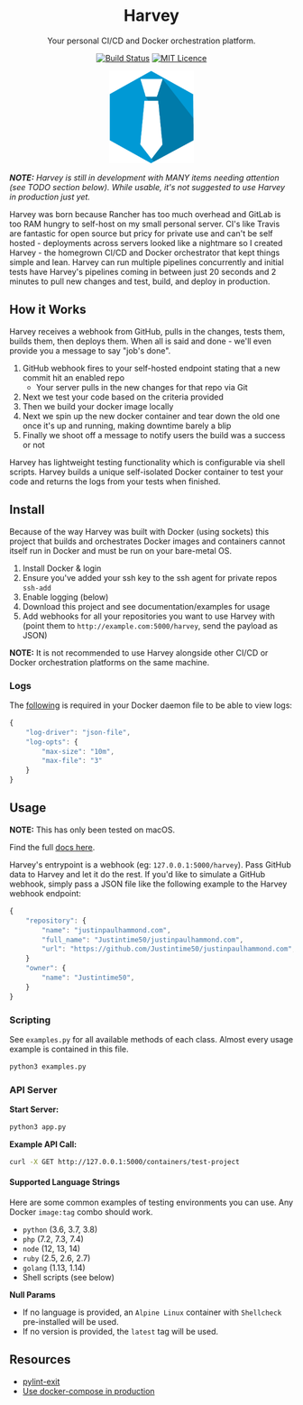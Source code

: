 <div align="center">

# Harvey

Your personal CI/CD and Docker orchestration platform.

[![Build Status](https://travis-ci.org/Justintime50/harvey.svg?branch=master)](https://travis-ci.org/Justintime50/harvey)
[![MIT Licence](https://badges.frapsoft.com/os/mit/mit.svg?v=103)](https://opensource.org/licenses/mit-license.php)

<img src="assets/showcase.png" style="width:150px">

</div>

***NOTE:** Harvey is still in development with MANY items needing attention (see TODO section below). While usable, it's not suggested to use Harvey in production just yet.*

Harvey was born because Rancher has too much overhead and GitLab is too RAM hungry to self-host on my small personal server. CI's like Travis are fantastic for open source but pricy for private use and can't be self hosted - deployments across servers looked like a nightmare so I created Harvey - the homegrown CI/CD and Docker orchestrator that kept things simple and lean. Harvey can run multiple pipelines concurrently and initial tests have Harvey's pipelines coming in between just 20 seconds and 2 minutes to pull new changes and test, build, and deploy in production.

## How it Works

Harvey receives a webhook from GitHub, pulls in the changes, tests them, builds them, then deploys them. When all is said and done - we'll even provide you a message to say "job's done".

1. GitHub webhook fires to your self-hosted endpoint stating that a new commit hit an enabled repo
    - Your server pulls in the new changes for that repo via Git
1. Next we test your code based on the criteria provided
1. Then we build your docker image locally
1. Next we spin up the new docker container and tear down the old one once it's up and running, making downtime barely a blip
1. Finally we shoot off a message to notify users the build was a success or not

Harvey has lightweight testing functionality which is configurable via shell scripts. Harvey builds a unique self-isolated Docker container to test your code and returns the logs from your tests when finished.

## Install

Because of the way Harvey was built with Docker (using sockets) this project that builds and orchestrates Docker images and containers cannot itself run in Docker and must be run on your bare-metal OS.

1. Install Docker & login
1. Ensure you've added your ssh key to the ssh agent for private repos `ssh-add`
1. Enable logging (below)
1. Download this project and see documentation/examples for usage
1. Add webhooks for all your repositories you want to use Harvey with (point them to `http://example.com:5000/harvey`, send the payload as JSON)

**NOTE:** It is not recommended to use Harvey alongside other CI/CD or Docker orchestration platforms on the same machine.

### Logs

The [following](https://docs.docker.com/config/containers/logging/json-file/#usage) is required in your Docker daemon file to be able to view logs:

```js
{
    "log-driver": "json-file",
    "log-opts": {
        "max-size": "10m",
        "max-file": "3" 
    }
}
```

## Usage

**NOTE:** This has only been tested on macOS.

Find the full [docs here](docs/README.md). 

Harvey's entrypoint is a webhook (eg: `127.0.0.1:5000/harvey`). Pass GitHub data to Harvey and let it do the rest. If you'd like to simulate a GitHub webhook, simply pass a JSON file like the following example to the Harvey webhook endpoint:

```javascript
{
    "repository": {
        "name": "justinpaulhammond.com",
        "full_name": "Justintime50/justinpaulhammond.com",
        "url": "https://github.com/Justintime50/justinpaulhammond.com",
    }
    "owner": {
        "name": "Justintime50",
    }
}
```

### Scripting

See `examples.py` for all available methods of each class. Almost every usage example is contained in this file.

```bash
python3 examples.py
```

### API Server

**Start Server:**
```bash
python3 app.py
```

**Example API Call:**
```bash
curl -X GET http://127.0.0.1:5000/containers/test-project
```

#### Supported Language Strings

Here are some common examples of testing environments you can use. Any Docker `image:tag` combo should work.

- `python` (3.6, 3.7, 3.8)
- `php` (7.2, 7.3, 7.4)
- `node` (12, 13, 14)
- `ruby` (2.5, 2.6, 2.7)
- `golang` (1.13, 1.14)
- Shell scripts (see below)

**Null Params**
- If no language is provided, an `Alpine Linux` container with `Shellcheck` pre-installed will be used.
- If no version is provided, the `latest` tag will be used.

## Resources

- [pylint-exit](https://pypi.org/project/pylint-exit/)
- [Use docker-compose in production](https://docs.docker.com/compose/production/)
